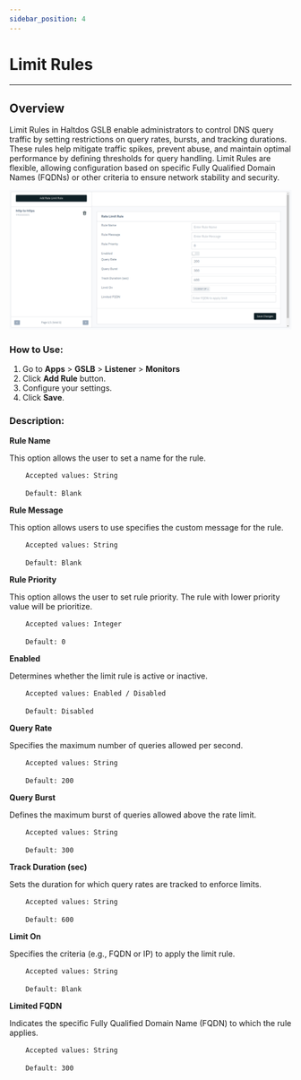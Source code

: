 ```yaml
---
sidebar_position: 4
---
```


# Limit Rules

---

## Overview

Limit Rules in Haltdos GSLB enable administrators to control DNS query traffic by setting restrictions on query rates, bursts, and tracking durations. These rules help mitigate traffic spikes, prevent abuse, and maintain optimal performance by defining thresholds for query handling. Limit Rules are flexible, allowing configuration based on specific Fully Qualified Domain Names (FQDNs) or other criteria to ensure network stability and security.


![rules](/img/gslb/v8/limit_rule.png)

### How to Use:
1. Go to  **Apps** > **GSLB** > **Listener** > **Monitors**
2. Click **Add Rule** button.
3. Configure your settings.
4. Click **Save**.

### Description:

**Rule Name**

This option allows the user to set a name for the rule.

```
    Accepted values: String

    Default: Blank 
```


**Rule Message** 

This option allows users to use specifies the custom message for the rule.

```
    Accepted values: String

    Default: Blank 
```


**Rule Priority**

This option allows the user to set rule priority. The rule with lower priority value will be prioritize.

```
    Accepted values: Integer

    Default: 0 
```


**Enabled**

Determines whether the limit rule is active or inactive.

```
    Accepted values: Enabled / Disabled

    Default: Disabled
```


**Query Rate** 

Specifies the maximum number of queries allowed per second.


```
    Accepted values: String

    Default: 200
```


**Query Burst** 

Defines the maximum burst of queries allowed above the rate limit.

```
    Accepted values: String

    Default: 300
```


**Track Duration (sec)** 

Sets the duration for which query rates are tracked to enforce limits.

```
    Accepted values: String

    Default: 600
```


**Limit On** 

Specifies the criteria (e.g., FQDN or IP) to apply the limit rule.


```
    Accepted values: String

    Default: Blank
```


**Limited FQDN** 

Indicates the specific Fully Qualified Domain Name (FQDN) to which the rule applies.

```
    Accepted values: String

    Default: 300
```


